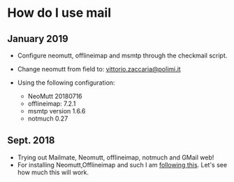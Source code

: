 # How do I use mail

## January 2019

- Configure neomutt, offlineimap and msmtp through the checkmail script.
- Change neomutt from field to: vittorio.zaccaria@polimi.it
- Using the following configuration:

  - NeoMutt 20180716
  - offlineimap: 7.2.1
  - msmtp version 1.6.6
  - notmuch 0.27

## Sept. 2018

- Trying out Mailmate, Neomutt, offlineimap, notmuch and GMail web!
- For installing Neomutt,Offlineimap and such I am
  [following this](http://stevelosh.com/blog/2012/10/the-homely-mutt/). Let's
  see how much this will work.
